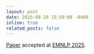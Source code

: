 ```yaml
---
layout: post
date: 2025-08-20 15:59:00 -0400
inline: true
related_posts: false
---
```


[Paper](https://arxiv.org/abs/2503.11103) accepted at [EMNLP 2025](https://2025.emnlp.org/).

